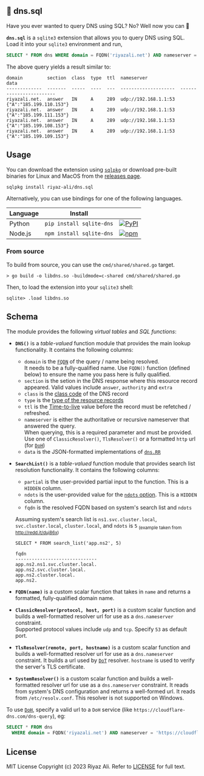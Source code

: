 🔎 dns.sql
----------

Have you ever wanted to query DNS using SQL? No? Well now you can 🤪

**`dns.sql`** is a `sqlite3` extension that allows you to query DNS using SQL. Load it into your `sqlite3` environment and run,

```sql
SELECT * FROM dns WHERE domain = FQDN('riyazali.net') AND nameserver = SystemResolver();
```

The above query yields a result similar to:

```
domain         section  class  type  ttl  nameserver                    data
-------------  -------  -----  ----  ---  --------------------  ------------------------
riyazali.net.  answer   IN     A     289  udp://192.168.1.1:53  {"A":"185.199.110.153"}
riyazali.net.  answer   IN     A     289  udp://192.168.1.1:53  {"A":"185.199.111.153"}
riyazali.net.  answer   IN     A     289  udp://192.168.1.1:53  {"A":"185.199.108.153"}
riyazali.net.  answer   IN     A     289  udp://192.168.1.1:53  {"A":"185.199.109.153"}
```

## Usage

You can download the extension using [`sqlpkg`](https://sqlpkg.org) or download pre-built binaries for Linux and MacOS from the [releases page](https://github.com/riyaz-ali/dns.sql/releases).

```shell
sqlpkg install riyaz-ali/dns.sql
```

Alternatively, you can use bindings for one of the following languages.

| Language       |  Install                   |                                                                                                                                        |
| -------------- | -------------------------- | -------------------------------------------------------------------------------------------------------------------------------------- |
| Python         | `pip install sqlite-dns`   | [![PyPI](https://img.shields.io/pypi/v/sqlite-dns.svg?color=blue&logo=python&logoColor=white)](https://pypi.org/project/sqlite-dns/)
| Node.js        | `npm install sqlite-dns`   | [![npm](https://img.shields.io/npm/v/sqlite-dns.svg?color=green&logo=nodedotjs&logoColor=white)](https://www.npmjs.com/package/sqlite-dns)

### From source

To build from source, you can use the `cmd/shared/shared.go` target.

```shell
> go build -o libdns.so -buildmode=c-shared cmd/shared/shared.go
```

Then, to load the extension into your `sqlite3` shell:

```
sqlite> .load libdns.so
```

## Schema

The module provides the following _virtual tables_ and _SQL functions_:

- **`DNS()`** is a _table-valued_ function module that provides the main lookup functionality. It contains the following columns:

  - `domain` is the [`FQDN`](https://en.wikipedia.org/wiki/Fully_qualified_domain_name) of the query / name being resolved.  
    It needs to be a fully-qualified name. Use `FQDN()` function  (defined below) to ensure the name you pass here is fully qualified.
  - `section` is the setion in the DNS response where this resource record appeared. Valid values include `answer`, `authority` and `extra`
  - `class` is the [class code](https://en.wikipedia.org/wiki/Domain_Name_System#Resource_records) of the DNS record
  - `type` is the [type of the resource records](https://en.wikipedia.org/wiki/List_of_DNS_record_types)
  - `ttl` is the [Time-to-live](https://en.wikipedia.org/wiki/Time_to_live) value before the record must be refetched / refreshed.
  - `nameserver` is either the authoritative or recursive nameserver that answered the query.  
    When querying, this is a required parameter and must be provided. Use one of `ClassicResolver()`, `TlsResolver()`
    or a formatted `http` url (for [`DoH`](https://en.wikipedia.org/wiki/DNS_over_HTTPS))
  - `data` is the JSON-formatted implementations of [`dns.RR`](https://pkg.go.dev/github.com/miekg/dns#RR)
 
- **`SearchList()`** is a _table-valued_ function module that provides search list resolution functionality. It contains the following columns:

  - `partial` is the user-provided partial input to the function. This is a `HIDDEN` column.
  - `ndots` is the user-provided value for the [`ndots` option](https://linux.die.net/man/5/resolv.conf). This is a `HIDDEN` column.
  - `fqdn` is the resolved FQDN based on system's search list and `ndots`

  Assuming system's search list is `ns1.svc.cluster.local`, `svc.cluster.local`, `cluster.local`, and `ndots` is `5` <sub>(example taken from http://redd.it/duj86x)</sub>
  ```
  SELECT * FROM search_list('app.ns2', 5)
  ```
  ```
  fqdn                          
  ------------------------------
  app.ns2.ns1.svc.cluster.local.
  app.ns2.svc.cluster.local.    
  app.ns2.cluster.local.        
  app.ns2. 
  ```

- **`FQDN(name)`** is a custom scalar function that takes in `name` and returns a formatted, fully-qualified domain name.

- **`ClassicResolver(protocol, host, port)`** is a custom scalar function and builds a well-formatted resolver url for use as a `dns.nameserver` constraint.  
  Supported protocol values include `udp` and `tcp`. Specify `53` as default port.

- **`TlsResolver(remote, port, hostname)`** is a custom scalar function and builds a well-formatted resolver url for use as a `dns.nameserver` constraint.
  It builds a url used by [`DoT`](https://en.wikipedia.org/wiki/DNS_over_TLS) resolver. `hostname` is used to verify the server's TLS certificate.

- **`SystemResolver()`** is a custom scalar function and builds a well-formatted resolver url for use as a `dns.nameserver` constraint.
  It reads from system's DNS configuration and returns a well-formed url. It reads from `/etc/resolv.conf`. This resolver is not supported on Windows.


To use [`DoH`](https://en.wikipedia.org/wiki/DNS_over_HTTPS), specify a valid url to a `DoH` service (like `https://cloudflare-dns.com/dns-query`), eg:

```sql
SELECT * FROM dns
  WHERE domain = FQDN('riyazali.net') AND nameserver = 'https://cloudflare-dns.com/dns-query';
```

## License

MIT License Copyright (c) 2023 Riyaz Ali. Refer to [LICENSE](./LICENSE) for full text.
